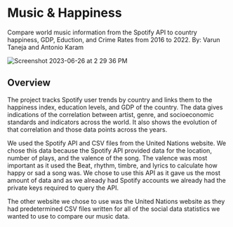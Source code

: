 # Music & Happiness

Compare world music information from the Spotify API to country happiness, GDP, Eduction, and Crime Rates from 2016 to 2022.
By: Varun Taneja and Antonio Karam

![Screenshot 2023-06-26 at 2 29 36 PM](https://github.com/AntonioKaram/MusicData/assets/73662395/6f7f7490-1424-445b-83ea-ce5d8c5da250)


## Overview

The project tracks Spotify user trends by country and links them to the happiness index, education levels, and GDP of the country. The data gives indications of the correlation between artist, genre, and socioeconomic standards and indicators across the world. It also shows the evolution of that correlation and those data points across the years. 

We used the Spotify API and CSV files from the United Nations website. We chose this data because the Spotify API provided data for the location, number of plays, and the valence of the song. The valence was most important as it used the Beat, rhythm, timbre, and lyrics to calculate how happy or sad a song was. We chose to use this API as it gave us the most amount of data and as we already had Spotify accounts we already had the private keys required to query the API. 

The other website we chose to use was the United Nations website as they had predetermined CSV files written for all of the social data statistics we wanted to use to compare our music data.
